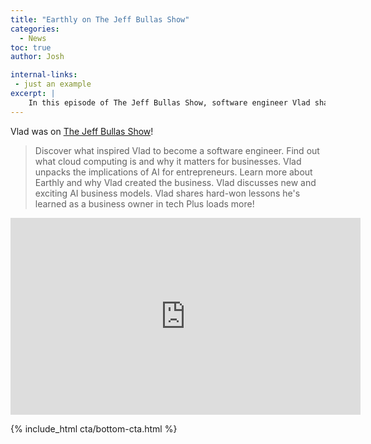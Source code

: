 ```yaml
---
title: "Earthly on The Jeff Bullas Show"
categories:
  - News
toc: true
author: Josh

internal-links:
 - just an example
excerpt: |
    In this episode of The Jeff Bullas Show, software engineer Vlad shares his journey into technology, the importance of cloud computing for businesses, and the exciting implications of AI for entrepreneurs. Don't miss out on this insightful conversation and valuable lessons learned as a tech business owner!
---
```

Vlad was on [The Jeff Bullas Show](https://www.jeffbullas.com/podcast/)!

> Discover what inspired Vlad to become a software engineer. Find out what cloud computing is and why it matters for businesses.
Vlad unpacks the implications of AI for entrepreneurs. Learn more about Earthly and why Vlad created the business. Vlad discusses new and exciting AI business models. Vlad shares hard-won lessons he's learned as a business owner in tech
Plus loads more!

<iframe width="560" height="315" src="https://www.youtube.com/embed/k8Tot-RzJWo" title="YouTube video player" frameborder="0" allow="accelerometer; autoplay; clipboard-write; encrypted-media; gyroscope; picture-in-picture; web-share" allowfullscreen></iframe>

<br>

{% include_html cta/bottom-cta.html %}
